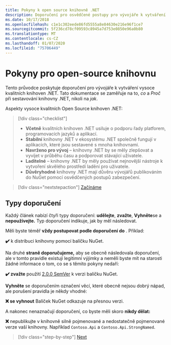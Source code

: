 ```yaml
---
title: Pokyny k open source knihovně .NET
description: Doporučení pro osvědčené postupy pro vývojáře k vytváření vysoce kvalitních knihoven .NET.
ms.date: 10/17/2018
ms.openlocfilehash: c1e1c302eede86fd5555a8e84630e216e96f1ce7
ms.sourcegitcommit: 5f236cd78cf09593c8945a7d753e0850e96a0b80
ms.translationtype: MT
ms.contentlocale: cs-CZ
ms.lasthandoff: 01/07/2020
ms.locfileid: "75706449"
---
```

# <a name="open-source-library-guidance"></a>Pokyny pro open-source knihovnu

Tento průvodce poskytuje doporučení pro vývojáře k vytváření vysoce kvalitních knihoven .NET. Tato dokumentace se zaměřuje na to, *co* a *Proč* při sestavování knihovny .NET, nikoli na *jak*.

Aspekty vysoce kvalitních Open Source knihoven .NET:

> [!div class="checklist"]
>
> * **Včetně** kvalitních knihoven .NET usiluje o podporu řady platforem, programovacích jazyků a aplikací.
> * **Stabilní** knihovny .NET v ekosystému .NET společně fungují v aplikacích, které jsou sestavené s mnoha knihovnami.
> * **Navrženo pro vývoj** – knihovny .NET by se měly zlepšovat a vyvíjet v průběhu času a podporovat stávající uživatele.
> * **Laditelné** – knihovny .NET by měly používat nejnovější nástroje k vytvoření skvělého prostředí ladění pro uživatele.
> * **Důvěryhodné** knihovny .NET mají důvěru vývojářů publikováním do NuGet pomocí osvědčených postupů zabezpečení.

> [!div class="nextstepaction"]
> [Začínáme](./get-started.md)

## <a name="types-of-recommendations"></a>Typy doporučení

Každý článek nabízí čtyři typy doporučení: **udělejte**, **zvažte**, **Vyhněte**se a **nepoužívejte.** Typ doporučení indikuje, jak by měl následovat.

Měli byste téměř **vždy postupovat podle doporučení do** . Příklad:

**✔️** k distribuci knihovny pomocí balíčku NuGet.

Na druhé **straně doporučujeme,** aby se obecně následovala doporučení, ale v tomto pravidle existují legitimní výjimky a neměli byste mít na starosti žádné informace o tom, co se s těmito pokyny nedaří:

**✔️ zvažte** použití [2.0.0 SemVer](https://semver.org/) k verzi balíčku NuGet.

**Vyhněte** se doporučením označení věcí, které obecně nejsou dobrý nápad, ale porušení pravidla je někdy vhodné:

**❌ se vyhnout** Balíček NuGet odkazuje na přesnou verzi.

A nakonec nenaznačují doporučení, co byste měli skoro **nikdy dělat:**

**❌** nepublikujte v knihovně silně pojmenované a nedostatečně pojmenované verze vaší knihovny. Například `Contoso.Api` a `Contoso.Api.StrongNamed`.

>[!div class="step-by-step"]
>[Next](get-started.md)
